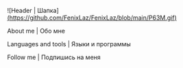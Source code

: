![Header | Шапка][(https://github.com/FenixLaz/FenixLaz/blob/main/P63M.gif)](https://vk.com/chudin.dima)

About me | Обо мне

Languages and tools | Языки и программы

Follow me | Подпишись на меня
